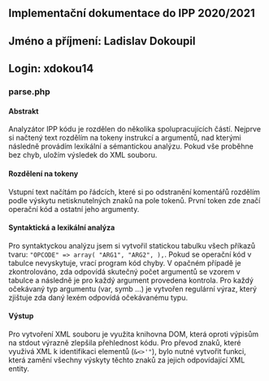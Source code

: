 ## Implementační dokumentace do IPP 2020/2021
## Jméno a příjmení: Ladislav Dokoupil
## Login: xdokou14
### parse.php
#### Abstrakt
Analyzátor IPP kódu je rozdělen do několika spolupracujících částí. Nejprve si načtený text rozdělím na tokeny instrukcí
a argumentů, nad kterými následně provádím lexikální a sémantickou analýzu. Pokud vše proběhne bez chyb, uložím výsledek
do XML souboru.
#### Rozdělení na tokeny
Vstupní text načítám po řádcích, které si po odstranění komentářů rozdělím podle výskytu netisknutelných znaků na pole tokenů.
První token zde značí operační kód a ostatní jeho argumenty.
#### Syntaktická a lexikální analýza
Pro syntaktyckou analýzu jsem si vytvořil statickou tabulku všech příkazů tvaru:
`"OPCODE" => array( "ARG1", "ARG2", ),`.
Pokud se operační kód v tabulce nevyskytuje, vrací program kód chyby. V opačném případě je zkontrolováno, zda odpovídá 
skutečný počet argumentů se vzorem v tabulce a následně je pro každý argument provedena kontrola.
 Pro každý očekávaný typ argumentu (var, symb ...) je vytvořen regulární výraz, který zjištuje zda daný lexém odpovídá
 očekávanému typu.
#### Výstup
Pro vytvoření XML souboru je využita knihovna DOM, která oproti výpisům na stdout výrazně zlepšila přehlednost kódu. Pro převod
 znaků, které využivá XML k identifikaci elementů (`&<>'"`), bylo nutné vytvořit funkci, která zamění všechny 
výskyty těchto znaků za jejich odpovídající XML entity.